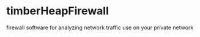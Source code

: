 timberHeapFirewall
==================

firewall software for analyzing network traffic use on your private network

